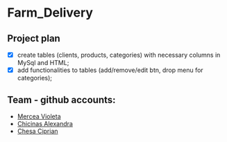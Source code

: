 # Farm_Delivery

## Project plan 

- [x] create tables (clients, products, categories) with necessary columns in MySql and HTML;
- [x] add functionalities to tables (add/remove/edit btn, drop menu for categories);

## Team - github accounts:

- [Mercea Violeta](https://github.com/vmercea)
- [Chicinas Alexandra](https://github.com/alexandraschicinas)
- [Chesa Ciprian](https://github.com/ciprianchesa)